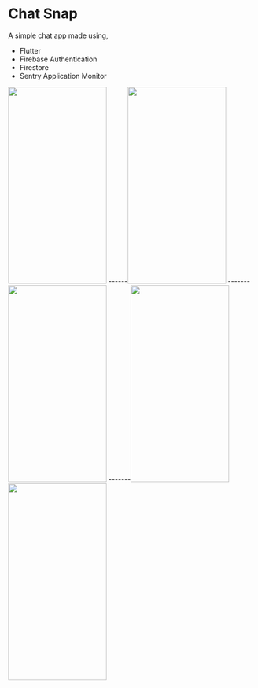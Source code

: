 # **Chat Snap**

A simple chat app made using, 
  
  - Flutter
  - Firebase Authentication
  - Firestore
  - Sentry Application Monitor

<img src="https://user-images.githubusercontent.com/55059232/116121345-23e39500-a6de-11eb-9377-828e383ae958.png" width="200" height="400"> ------<img src="https://user-images.githubusercontent.com/55059232/116121357-25ad5880-a6de-11eb-97ff-3979eb34cf3b.png" width="200" height="400"> -------<img src="https://user-images.githubusercontent.com/55059232/116121362-26de8580-a6de-11eb-850f-cc476d4c0caf.png" width="200" height="400">  -------<img src="https://user-images.githubusercontent.com/55059232/116121368-27771c00-a6de-11eb-8a74-ce618cfd7558.png" width="200" height="400">     <img src="https://user-images.githubusercontent.com/55059232/116121375-2940df80-a6de-11eb-995c-d5742b9398f5.png" width="200" height="400">

